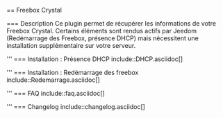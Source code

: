 == Freebox Crystal

=== Description
Ce plugin permet de récupérer les informations de votre Freebox Crystal.
Certains éléments sont rendus actifs par Jeedom (Redémarrage des Freebox, présence DHCP) mais nécessitent une installation supplémentaire sur votre serveur.

'''
=== Installation : Présence DHCP
include::DHCP.asciidoc[]

'''
=== Installation : Redémarrage des freebox
include::Redemarrage.asciidoc[]

'''
=== FAQ
include::faq.asciidoc[]

'''
=== Changelog
include::changelog.asciidoc[]
